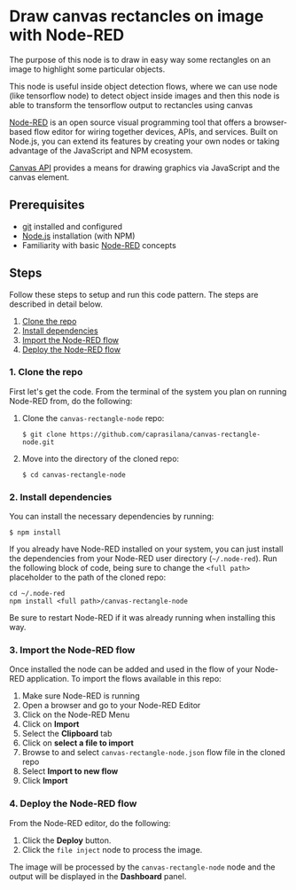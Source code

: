 # Draw canvas rectancles on image with Node-RED

The purpose of this node is to draw in easy way some rectangles on an image to highlight some particular objects.

This node is useful inside object detection flows, where we can use node (like tensorflow node) to detect object inside images and then this node is able to transform the tensorflow output to rectancles using canvas


[Node-RED](https://nodered.org) is an open source visual programming tool that offers a browser-based flow editor for wiring together devices, APIs, and services. Built on Node.js, you can extend its features by creating your own nodes or taking advantage of the JavaScript and NPM ecosystem.

[Canvas API](https://developer.mozilla.org/en-US/docs/Web/API/Canvas_API) provides a means for drawing graphics via JavaScript and the canvas element.

## Prerequisites

- [git](https://git-scm.com/downloads) installed and configured
- [Node.js](https://nodejs.org/en/) installation (with NPM)
- Familiarity with basic [Node-RED](https://nodered.org/docs/) concepts

## Steps

Follow these steps to setup and run this code pattern. The steps are described in detail below.

1. [Clone the repo](#1-clone-the-repo)
1. [Install dependencies](#2-install-dependencies)
1. [Import the Node-RED flow](#3-import-the-node-red-flow)
1. [Deploy the Node-RED flow](#4-deploy-the-node-red-flow)

### 1. Clone the repo

First let's get the code. From the terminal of the system you plan on running Node-RED from,
do the following:

1. Clone the `canvas-rectangle-node` repo:
    ```
    $ git clone https://github.com/caprasilana/canvas-rectangle-node.git
    ```

1. Move into the directory of the cloned repo:
    ```
    $ cd canvas-rectangle-node
    ```

### 2. Install dependencies

You can install the necessary dependencies by running:

```
$ npm install
```

If you already have Node-RED installed on your system, you can just install
the dependencies from your Node-RED user directory (`~/.node-red`). Run the following block of code, being
sure to change the `<full path>` placeholder to the path of the cloned repo:

```
cd ~/.node-red
npm install <full path>/canvas-rectangle-node
```

Be sure to restart Node-RED if it was already running when installing this way.

### 3. Import the Node-RED flow

Once installed the node can be added and used in the flow of your Node-RED application. To import the flows available in this repo:

1. Make sure Node-RED is running
1. Open a browser and go to your Node-RED Editor
1. Click on the Node-RED Menu
1. Click on **Import**
1. Select the **Clipboard** tab
1. Click on **select a file to import**
1. Browse to and select `canvas-rectangle-node.json` flow file in the cloned repo
1. Select **Import to new flow**
1. Click **Import**

### 4. Deploy the Node-RED flow

From the Node-RED editor, do the following:

1. Click the **Deploy** button.
1. Click the `file inject` node to process the image.  


The image will be processed by the `canvas-rectangle-node` node and the output will be displayed in the **Dashboard** panel.




